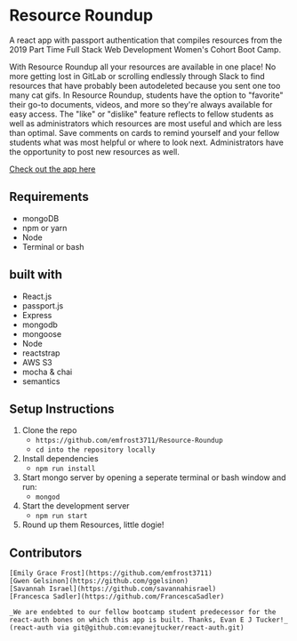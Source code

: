 # Resource Roundup
A react app with passport authentication that compiles resources from the 2019 Part Time Full Stack Web Development Women's Cohort Boot Camp. 

With Resource Roundup all your resources are available in one place! No more getting lost in GitLab or scrolling endlessly through Slack to find resources that have probably been autodeleted because you sent one too many cat gifs. In Resource Roundup, students have the option to "favorite" their go-to documents, videos, and more so they're always available for easy access. The "like" or "dislike" feature reflects to fellow students as well as administrators which resources are most useful and which are less than optimal. Save comments on cards to remind yourself and your fellow students what was most helpful or where to look next. Administrators have the opportunity to post new resources as well. 

[Check out the app here](https://resourceroundup.herokuapp.com/)

## Requirements
* mongoDB
* npm or yarn
* Node
* Terminal or bash

## built with
* React.js
* passport.js
* Express
* mongodb
* mongoose
* Node
* reactstrap
* AWS S3
* mocha & chai 
* semantics 

## Setup Instructions
1. Clone the repo 
    * `https://github.com/emfrost3711/Resource-Roundup`
    * `cd into the repository locally`
2. Install dependencies
    * `npm run install`
3. Start mongo server by opening a seperate terminal or bash window and run:
    * `mongod`
4. Start the development server
    * `npm run start`
5. Round up them Resources, little dogie!

## Contributors
    
    [Emily Grace Frost](https://github.com/emfrost3711)
    [Gwen Gelsinon](https://github.com/ggelsinon)
    [Savannah Israel](https://github.com/savannahisrael)
    [Francesca Sadler](https://github.com/FrancescaSadler)
    
    _We are endebted to our fellow bootcamp student predecessor for the react-auth bones on which this app is built. Thanks, Evan E J Tucker!_ (react-auth via git@github.com:evanejtucker/react-auth.git)